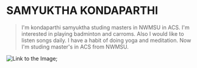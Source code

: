 # SAMYUKTHA KONDAPARTHI
>I'm kondaparthi samyuktha studing masters in NWMSU in ACS. I'm interested in playing badminton and carroms. Also I would like to listen songs daily. I have a habit of doing yoga and meditation. Now I'm studing master's in ACS from NWMSU. 

![Link to the Image](https://github.com/Samyuktha7499/assignment2-kondaparthi);